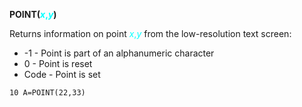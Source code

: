 **POINT(<span style="color:#00FFFF;">*x*,*y*</span>)**

Returns information on point <span style="color:#00FFFF;">*x*,*y*</span> from the low-resolution text screen:

- -1    - Point is part of an alphanumeric character
- 0     - Point is reset
- Code  - Point is set

```ecb2
10 A=POINT(22,33)
```
